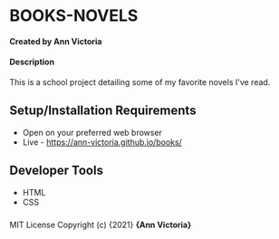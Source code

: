# BOOKS-NOVELS
#### Created by Ann Victoria
#### Description
This is a school project detailing some of my favorite novels I've read.

## Setup/Installation Requirements
* Open on your preferred web browser
* Live - https://ann-victoria.github.io/books/
## Developer Tools
* HTML
* CSS
###
MIT License
Copyright (c) {2021} **{Ann Victoria}**
